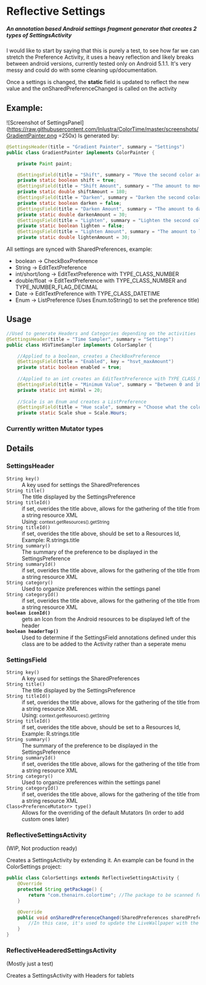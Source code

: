# Reflective Settings

##### An annotation based Android settings fragment generator that creates 2 types of SettingsActivity

I would like to start by saying that this is purely a test, to see how far we can stretch the Preference Activity, it uses a heavy reflection and likely breaks between android versions, currently tested only on Android 5.1.1. It's very messy and could do with some cleaning up/documentation.

Once a settings is changed, the **static** field is updated to reflect the new value and the onSharedPreferenceChanged is called on the activity

## Example:

![Screenshot of SettingsPanel](https://raw.githubusercontent.com/Inlustra/ColorTime/master/screenshots/GradientPainter.png =250x)
Is generated by: 
```java
@SettingsHeader(title = "Gradient Painter", summary = "Settings")
public class GradientPainter implements ColorPainter {

    private Paint paint;

    @SettingsField(title = "Shift", summary = "Move the second color around the spectrum", key = "gp_shift")
    private static boolean shift = true;
    @SettingsField(title = "Shift Amount", summary = "The amount to move it around the spectrum (180 is complement)", key = "gp_shiftAmount")
    private static double shiftAmount = 180;
    @SettingsField(title = "Darken", summary = "Darken the second color", key = "gp_darken")
    private static boolean darken = false;
    @SettingsField(title = "Darken Amount", summary = "The amount to darken the color by (between 0 - 100)", key = "gp_darkenAmount")
    private static double darkenAmount = 30;
    @SettingsField(title = "Lighten", summary = "Lighten the second color", key = "gp_lighten")
    private static boolean lighten = false;
    @SettingsField(title = "Lighten Amount", summary = "The amount to lighten the color by (between 0 - 100)", key = "gp_lightenAmount")
    private static double lightenAmount = 30;
```

All settings are synced with SharedPreferences, example:
* boolean → CheckBoxPreference
* String → EditTextPreference
* int/short/long → EditTextPreference with TYPE_CLASS_NUMBER 
* double/float → EditTextPreference with TYPE_CLASS_NUMBER and TYPE_NUMBER_FLAG_DECIMAL
* Date → EditTextPreference with TYPE_CLASS_DATETIME
* Enum → ListPreference (Uses Enum.toString() to set the preference title)

## Usage
```java
//Used to generate Headers and Categories depending on the activities
@SettingsHeader(title = "Time Sampler", summary = "Settings") 
public class HSVTimeSampler implements ColorSampler {

    //Applied to a boolean, creates a CheckBoxPreference
    @SettingsField(title = "Enabled", key = "hsvt_maxAmount")
    private static boolean enabled = true;
    
    //Applied to an int creates an EditTextPreference with TYPE_CLASS_NUMBER
    @SettingsField(title = "Minimum Value", summary = "Between 0 and 100, the darkest the color can be", key = "hsvt_minAmount")
    private static int minVal = 20;
    
    //Scale is an Enum and creates a ListPreference 
    @SettingsField(title = "Hue scale", summary = "Choose what the color scales on", key = "hsvt_hue") 
    private static Scale shue = Scale.Hours;
```

### Currently written Mutator types 


## Details

### SettingsHeader
<dl>
  <dt><code>String key()</code></dt>
  <dd>A key used for settings the SharedPreferences</dd>

  <dt><code>String title()</code></dt>
  <dd>The title displayed by the SettingsPreference</dd>
  
  <dt><code>String titleId()</code></dt>
  <dd>if set, overides the title above, allows for the gathering of the title from a string resource XML</dd>
  <dd>Using: <small>context.getResources().getString</small></dd>
  <dt><code>String titleId()</code></dt>
  <dd>if set, overides the title above, should be set to a Resources Id, Example: R.strings.title</dd>
  
  <dt><code>String summary()</code></dt>
  <dd>The summary of the preference to be displayed in the SettingsPreference</dd>
  <dt><code>String summaryId()</code></dt>
  <dd>if set, overides the title above, allows for the gathering of the title from a string resource XML</dd>
  
  <dt><code>String category()</code></dt>
  <dd>Used to organize preferences within the settings panel</dd>
  <dt><code>String categoryId()</code></dt>
  <dd>if set, overides the title above, allows for the gathering of the title from a string resource XML</dd>
  
  <dt><b><code>boolean iconId()</code></b></dt>
  <dd>gets an Icon from the Android resources to be displayed left of the header</dd>
  <dt><b><code>boolean headerTop()</code></b></dt>
  <dd>Used to determine if the SettingsField annotations defined under this class are to be added to the Activity rather than a seperate menu</dd>
</dl>

### SettingsField

<dl>
  <dt><code>String key()</code></dt>
  <dd>A key used for settings the SharedPreferences</dd>

  <dt><code>String title()</code></dt>
  <dd>The title displayed by the SettingsPreference</dd>
  
  <dt><code>String titleId()</code></dt>
  <dd>if set, overides the title above, allows for the gathering of the title from a string resource XML</dd>
  <dd>Using: <small>context.getResources().getString</small></dd>
  <dt><code>String titleId()</code></dt>
  <dd>if set, overides the title above, should be set to a Resources Id, Example: R.strings.title</dd>
  
  <dt><code>String summary()</code></dt>
  <dd>The summary of the preference to be displayed in the SettingsPreference</dd>
  <dt><code>String summaryId()</code></dt>
  <dd>if set, overides the title above, allows for the gathering of the title from a string resource XML</dd>
  
  <dt><code>String category()</code></dt>
  <dd>Used to organize preferences within the settings panel</dd>
  <dt><code>String categoryId()</code></dt>
  <dd>if set, overides the title above, allows for the gathering of the title from a string resource XML</dd>
  
  <dt><code>Class&lt;PreferenceMutator&gt; type()</code></dt>
  <dd>Allows for the overriding of the default Mutators (In order to add custom ones later)</dd>
</dl>


### ReflectiveSettingsActivity 
(WIP, Not production ready)

Creates a SettingsActivity by extending it. An example can be found in the ColorSettings project:

```java
public class ColorSettings extends ReflectiveSettingsActivity {
    @Override
    protected String getPackage() {
        return "com.thenairn.colortime"; //The package to be scanned for changes 
    }

    @Override
    public void onSharedPreferenceChanged(SharedPreferences sharedPreferences, String key) {
        //In this case, it's used to update the LiveWallpaper with the settings changes
    }
}
```



### ReflectiveHeaderedSettingsActivity 
(Mostly just a test)

Creates a SettingsActivity with Headers for tablets 
